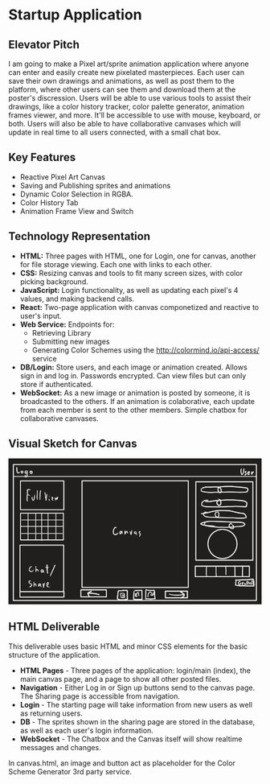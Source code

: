# Startup Application

## Elevator Pitch

I am going to make a Pixel art/sprite animation application where anyone can enter and easily create new pixelated masterpieces. Each user can save their own drawings and animations, as well as post them to the platform, where other users can see them and download them at the poster's discression. Users will be able to use various tools to assist their drawings, like a color history tracker, color palette generator, animation frames viewer, and more. It'll be accessible to use with mouse, keyboard, or both. Users will also be able to have collaborative canvases which will update in real time to all users connected, with a small chat box.

## Key Features

- Reactive Pixel Art Canvas
- Saving and Publishing sprites and animations
- Dynamic Color Selection in RGBA.
- Color History Tab
- Animation Frame View and Switch

## Technology Representation

- **HTML:** Three pages with HTML, one for Login, one for canvas, another for file storage viewing. Each one with links to each other.
- **CSS:** Resizing canvas and tools to fit many screen sizes, with color picking background.
- **JavaScript:** Login functionality, as well as updating each pixel's 4 values, and making backend calls.
- **React:** Two-page application with canvas componetized and reactive to user's input.
- **Web Service:** Endpoints for:
  - Retrieving Library
  - Submitting new images
  - Generating Color Schemes using the <http://colormind.io/api-access/> service
- **DB/Login:** Store users, and each image or animation created. Allows sign in and log in. Passwords encrypted. Can view files but can only store if authenticated.
- **WebSocket:** As a new image or animation is posted by someone, it is broadcasted to the others. If an animation is colaborative, each update from each member is sent to the other members. Simple chatbox for collaborative canvases.

## Visual Sketch for Canvas

![A small preview of the general outline of the pixel art canvas and the tools given to the user.](https://github.com/TheDavSmasher/startup/blob/main/CanvasRoughSketch.png)

## HTML Deliverable

This deliverable uses basic HTML and minor CSS elements for the basic structure of the application.

- **HTML Pages** - Three pages of the application: login/main (index), the main canvas page, and a page to show all other posted files.
- **Navigation** - Either Log in or Sign up buttons send to the canvas page. The Sharing page is accessible from navigation.
- **Login** - The starting page will take information from new users as well as returning users.
- **DB** - The sprites shown in the sharing page are stored in the database, as well as each user's login information.
- **WebSocket** - The Chatbox and the Canvas itself will show realtime messages and changes.

In canvas.html, an image and button act as placeholder for the Color Scheme Generator 3rd party service.
